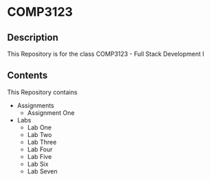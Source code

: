 # COMP3123

## Description

This Repository is for the class COMP3123 - Full Stack Development I

## Contents

This Repository contains

- Assignments
  - Assignment One
- Labs
  - Lab One
  - Lab Two
  - Lab Three
  - Lab Four
  - Lab Five
  - Lab Six
  - Lab Seven
